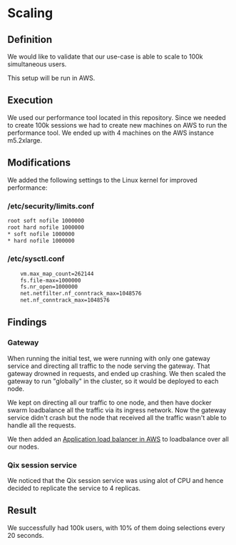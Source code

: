 # Scaling

## Definition
We would like to validate that our use-case is able to scale to 100k simultaneous users.

This setup will be run in AWS.

## Execution
We used our performance tool located in this repository. Since we needed to create 100k sessions we had to create new machines on AWS to run the performance tool. We ended up with 4 machines on the AWS instance m5.2xlarge. 

## Modifications
We added the following settings to the Linux kernel for improved performance: 
### /etc/security/limits.conf
``` bash 
root soft nofile 1000000
root hard nofile 1000000
* soft nofile 1000000
* hard nofile 1000000
```

### /etc/sysctl.conf
``` bash
    vm.max_map_count=262144
    fs.file-max=1000000
    fs.nr_open=1000000
    net.netfilter.nf_conntrack_max=1048576
    net.nf_conntrack_max=1048576
```

## Findings

### Gateway
When running the initial test, we were running with only one gateway service and directing all traffic to the node serving the gateway. That gateway drowned in requests, and ended up crashing. 
We then scaled the gateway to run "globally" in the cluster, so it would be deployed to each node. 

We kept on directing all our traffic to one node, and then have docker swarm loadbalance all the traffic via its ingress network. Now the gateway service didn't crash but the node that received all the traffic wasn't able to handle all the requests.  

We then added an [Application load balancer in AWS](https://docs.aws.amazon.com/elasticloadbalancing/latest/application/introduction.html) to loadbalance over all our nodes. 

### Qix session service
We noticed that the Qix session service was using alot of CPU and hence decided to replicate the service to 4 replicas. 


## Result

We successfully had 100k users, with 10% of them doing selections every 20 seconds. 
